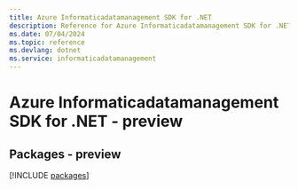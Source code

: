 ```yaml
---
title: Azure Informaticadatamanagement SDK for .NET
description: Reference for Azure Informaticadatamanagement SDK for .NET
ms.date: 07/04/2024
ms.topic: reference
ms.devlang: dotnet
ms.service: informaticadatamanagement
---
```

# Azure Informaticadatamanagement SDK for .NET - preview
## Packages - preview
[!INCLUDE [packages](informaticadatamanagement-index.md)]